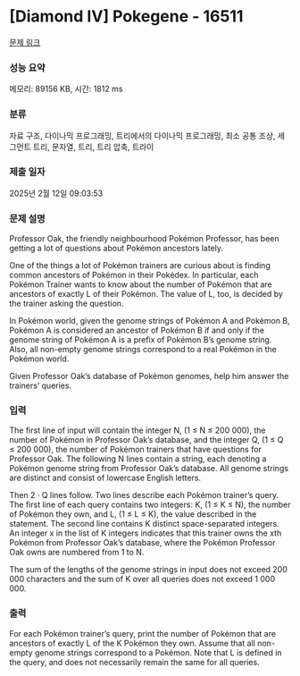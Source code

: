 # [Diamond IV] Pokegene - 16511 

[문제 링크](https://www.acmicpc.net/problem/16511) 

### 성능 요약

메모리: 89156 KB, 시간: 1812 ms

### 분류

자료 구조, 다이나믹 프로그래밍, 트리에서의 다이나믹 프로그래밍, 최소 공통 조상, 세그먼트 트리, 문자열, 트리, 트리 압축, 트라이

### 제출 일자

2025년 2월 12일 09:03:53

### 문제 설명

<p>Professor Oak, the friendly neighbourhood Pokémon Professor, has been getting a lot of questions about Pokémon ancestors lately.</p>

<p>One of the things a lot of Pokémon trainers are curious about is finding common ancestors of Pokémon in their Pokédex. In particular, each Pokémon Trainer wants to know about the number of Pokémon that are ancestors of exactly L of their Pokémon. The value of L, too, is decided by the trainer asking the question.</p>

<p>In Pokémon world, given the genome strings of Pokémon A and Pokémon B, Pokémon A is considered an ancestor of Pokémon B if and only if the genome string of Pokémon A is a prefix of Pokémon B’s genome string. Also, all non-empty genome strings correspond to a real Pokémon in the Pokémon world.</p>

<p>Given Professor Oak’s database of Pokémon genomes, help him answer the trainers’ queries.</p>

### 입력 

 <p>The first line of input will contain the integer N, (1 ≤ N ≤ 200 000), the number of Pokémon in Professor Oak’s database, and the integer Q, (1 ≤ Q ≤ 200 000), the number of Pokémon trainers that have questions for Professor Oak. The following N lines contain a string, each denoting a Pokémon genome string from Professor Oak’s database. All genome strings are distinct and consist of lowercase English letters.</p>

<p>Then 2 · Q lines follow. Two lines describe each Pokémon trainer’s query. The first line of each query contains two integers: K, (1 ≤ K ≤ N), the number of Pokémon they own, and L, (1 ≤ L ≤ K), the value described in the statement. The second line contains K distinct space-separated integers. An integer x in the list of K integers indicates that this trainer owns the xth Pokémon from Professor Oak’s database, where the Pokémon Professor Oak owns are numbered from 1 to N.</p>

<p>The sum of the lengths of the genome strings in input does not exceed 200 000 characters and the sum of K over all queries does not exceed 1 000 000.</p>

### 출력 

 <p>For each Pokémon trainer’s query, print the number of Pokémon that are ancestors of exactly L of the K Pokémon they own. Assume that all non-empty genome strings correspond to a Pokémon. Note that L is defined in the query, and does not necessarily remain the same for all queries.</p>

